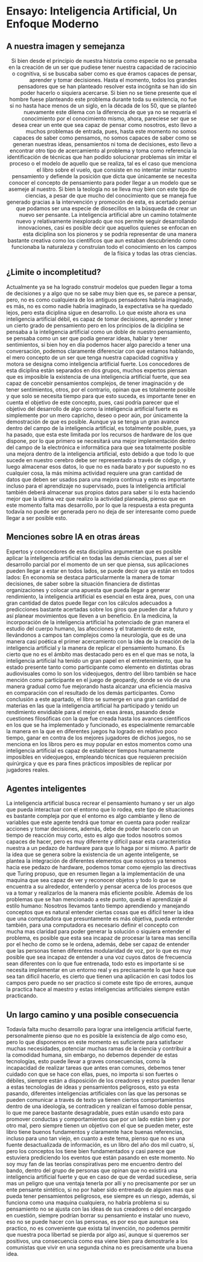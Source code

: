 # Ensayo: Inteligencia Artificial, Un Enfoque Moderno
## A nuestra imagen y semejanza
<p style="text-align: right">
 Si bien desde el principio de nuestra historia como especie no se pensaba en la creación de un ser que pudiese tener nuestra capacidad de raciocinio o cognitiva, si se buscaba saber como es que éramos capaces de pensar, aprender y tomar decisiones. Hasta el momento, todos los grandes pensadores que se han planteado resolver esta incógnita se han ido sin poder hacerlo o siquiera acercarse. Si bien no se tiene presente que el hombre fuese planteando este problema durante toda su existencia, no fue si no hasta hace menos de un siglo, en la década de los 50, que se planteó nuevamente este dilema con la diferencia de que ya no se requería el conocimiento por el conocimiento mismo, ahora, pareciese ser que se desea crear un ente que sea capaz de pensar como nosotros, esto llevo a muchos problemas de entrada, pues, hasta este momento no somos capaces de saber como pensamos, no somos capaces de saber como se generan nuestras ideas, pensamientos ni toma de decisiones, esto llevo a encontrar otro tipo de acercamiento al problema y toma como referencia la identificación de técnicas que han podido solucionar problemas sin imitar el proceso o el modelo de aquello que se realiza, tal es el caso que menciona el libro sobre el vuelo, que consiste en no intentar imitar nuestro pensamiento y defiende la posición que dicta que únicamente se necesita conocer el concepto de pensamiento para poder llegar a un modelo que se asemeje al nuestro. Si bien la teología no se lleva muy bien con este tipo de ciencias, a pesar de que mucho del conocimiento que se maneja fue generado gracias a la intervención y promoción de esta, es acertado pensar que podamos ser una especie de diosecillos en la búsqueda de crear un nuevo ser pensante. La inteligencia artificial abre un camino totalmente nuevo y relativamente inexplorado que nos permite seguir desarrollando innovaciones, casi es posible decir que aquellos quienes se enfocan en esta diciplina son los pioneros y se podría representar de una manera bastante creativa como los científicos que aun estaban descubriendo como funcionaba la naturaleza y construían todo el conocimiento en los campos de la física y todas las otras ciencias. 
</p>

## ¿Limite o incompletitud?
Actualmente ya se ha logrado construir modelos que pueden llegar a toma de decisiones y a algo que no se sabe muy bien que es, se parece a pensar, pero, no es como cualquiera de los antiguos pensadores habría imaginado, es más, no es como nadie habría imaginado, la expectativa se ha quedado lejos, pero esta diciplina sigue en desarrollo. Lo que existe ahora es una inteligencia artificial débil, es capaz de tomar decisiones, aprender y tener un cierto grado de pensamiento pero en los principios de la diciplina se pensaba a la inteligencia artificial como un doble de nuestro pensamiento, se pensaba como un ser que podía generar ideas, hablar y tener sentimientos, si bien hoy en día podemos hacer algo parecido a tener una conversación, podemos claramente diferenciar con que estamos hablando, el mero concepto de un ser que tenga nuestra capacidad cognitiva y motora se designa como inteligencia artificial fuerte. Los conocedores de esta diciplina están separados en dos grupos, muchos expertos piensan que es imposible la existencia de una inteligencia artificial fuerte, que sea capaz de concebir pensamientos complejos, de tener imaginación y de tener sentimientos, otros, por el contrario, opinan que es totalmente posible y que solo se necesita tiempo para que esto suceda, es importante tener en cuenta el objetivo de este concepto, pues, casi podría parecer que el objetivo del desarrollo de algo como la inteligencia artificial fuerte es simplemente por un mero capricho, deseo o peor aún, por únicamente la demostración de que es posible. Aunque ya se tenga un gran avance dentro del campo de la inteligencia artificial, es totalmente posible, pues, ya ha pasado, que esta este limitada por los recursos de hardware de los que dispone, por lo que primero se necesitará una mejor implementación dentro del campo de la electrónica e informática para que sea totalmente posible una mejora dentro de la inteligencia artificial, esto debido a que todo lo que sucede en nuestro cerebro debe ser representado a través de código, y luego almacenar esos datos, lo que no es nada barato y por supuesto no es cualquier cosa, la más mínima actividad requiere una gran cantidad de datos que deben ser usados para una mejora continua y esto es importante incluso para el aprendizaje no supervisado, pues la inteligencia artificial también deberá almacenar sus propios datos para saber si lo esta haciendo mejor que la ultima vez que realizo la actividad planeada, pienso que en este momento falta mas desarrollo, por lo que la respuesta a esta pregunta todavía no puede ser generada pero no deja de ser interesante como puede llegar a ser posible esto.

## Menciones sobre IA en otras áreas
Expertos y conocedores de esta disciplina argumentan que es posible aplicar la inteligencia artificial en todas las demás ciencias, pues al ser el desarrollo parcial por el momento de un ser que piensa, sus aplicaciones pueden llegar a estar en todos lados, se puede decir que ya están en todos lados: 
En economía se destaca particularmente la manera de tomar decisiones, de saber sobre la situación financiera de distintas organizaciones y colocar una apuesta que pueda llegar a generar rendimiento, la inteligencia artificial es esencial en esta área, pues, con una gran cantidad de datos puede llegar con los cálculos adecuados a predicciones bastante acertadas sobre los giros que pueden dar a futuro y así planear movimientos que lleven a un beneficio.
En la medicina, la incorporación de la inteligencia artificial ha potenciado de gran manera el estudio del cuerpo humano, las afecciones y el tratamiento de este, llevándonos a campos tan complejos como la neurología, que es de una manera casi poética el primer acercamiento con la idea de la creación de la inteligencia artificial y la manera de replicar el pensamiento humano.
Es cierto que no es el ámbito mas destacado pero es en el que mas se nota, la inteligencia artificial ha tenido un gran papel en el entretenimiento, que ha estado presente tanto como participante como elemento en distintas obras audiovisuales como lo son los videojuegos, dentro del libro también se hace mención como participante en el juego de geopardy, donde se vio de una manera gradual como fue mejorando hasta alcanzar una eficiencia masiva en comparación con el resultado de los demás participantes.
Como conclusión a este apartado, el libro se sumerge en una gran cantidad de materias en las que la inteligencia artificial ha participado y tenido un rendimiento envidiable para el mejor en esas áreas, pasando desde cuestiones filosóficas con la que fue creada hasta los avances científicos en los que se ha implementado y funcionado, es especialmente remarcable la manera en la que en diferentes juegos ha logrado en relativo poco tiempo, ganar en contra de los mejores jugadores de dichos juegos, no se menciona en los libros pero es muy popular en estos momentos como una inteligencia artificial es capaz de establecer tiempos humanamente imposibles en videojuegos, empleando técnicas que requieren precisión quirúrgica y que es para fines prácticos imposibles de replicar por jugadores reales.
 
## Agentes inteligentes
La inteligencia artificial busca recrear el pensamiento humano y ser un algo que pueda interactuar con el entorno que lo rodea, este tipo de situaciones es bastante compleja por que el entorno es algo cambiante y lleno de variables que este agente tendrá que tomar en cuenta para poder realizar acciones y tomar decisiones, además, debe de poder hacerlo con un tiempo de reacción muy corto, esto es algo que todos nosotros somos capaces de hacer, pero es muy diferente y difícil pasar esta característica nuestra a un pedazo de hardware para que lo haga por si mismo. A partir de la idea que se genera sobre la existencia de un agente inteligente, se plantea la integración de diferentes elementos que nosotros ya tenemos hacia ese pedazo de hardware, podemos tomar como ejemplo las directivas que Turing propuso, que en resumen llegan a la implementación de una maquina que sea capaz de ver y reconocer objetos y todo lo que se encuentra a su alrededor, entenderlo y pensar acerca de los procesos que va a tomar y realizarlos de la manera más eficiente posible. Además de los problemas que se han mencionado a este punto, queda el aprendizaje al estilo humano: Nosotros llevamos tanto tiempo aprendiendo y manejando conceptos que es natural entender ciertas cosas que es difícil tener la idea que una computadora que presuntamente es más objetiva, pueda entender también, para una computadora es necesario definir el concepto con mucha mas claridad para poder generar la solución o siquiera entender el problema, es posible que esta sea incapaz de procesar la tarea mas sencilla por el hecho de como se le ordena, además, debe ser capaz de entender que las personas tienen diferentes modularidad de voz, por lo que es muy posible que sea incapaz de entender a una voz cuyos datos de frecuencia sean diferentes con lo que fue entrenada, todo esto es importante si se necesita implementar en un entorno real y es precisamente lo que hace que sea tan difícil hacerlo, es cierto que tienen una aplicación en casi todos los campos pero puede no ser practico si comete este tipo de errores, aunque la practica hace al maestro y estas inteligencias artificiales siempre están practicando.

## Un largo camino y una posible consecuencia
Todavía falta mucho desarrollo para lograr una inteligencia artificial fuerte, personalmente pienso que no es posible la existencia de algo como eso, pero lo que disponemos en este momento es suficiente para satisfacer muchas necesidades, potenciar muchas ramas de la ciencia y contribuir a la comodidad humana, sin embargo, no debemos depender de estas tecnologías, esto puede llevar a graves consecuencias, como la incapacidad de realizar tareas que antes eran comunes, debemos tener cuidado con que se hace con ellas, pues, no importa si son fuertes o débiles, siempre están a disposición de los creadores y estos pueden llenar a estas tecnologías de ideas y pensamientos peligrosos, esto ya esta pasando, diferentes inteligencias artificiales con las que las personas se pueden comunicar a través de texto ya tienen ciertos comportamientos dentro de una ideología, se contradicen y realizan el famoso doble pensar, lo que me parece bastante desagradable, pues están usando esto para promover conductas y comportamientos que por un lado están bien y por otro mal, pero siempre tienen un objetivo con el que se pueden meter, este libro tiene buenos fundamentos y claramente hace buenas referencias, incluso para uno tan viejo, en cuanto a este tema, pienso que no es una fuente desactualizada de información, es un libro del año dos mil cuatro, sí, pero los conceptos los tiene bien fundamentados y casi parece que estuviera prediciendo los eventos que están pasando en este momento.
No soy muy fan de las teorías conspirativas pero me encuentro dentro del bando, dentro del grupo de personas que opinan que no existirá una inteligencia artificial fuerte y que en caso de que de verdad sucediese, seria mas un peligro que una ventaja tenerla por allí y no precisamente por ser un ente pensante sintético, si no por haber sido entrenado de alguien mas que pueda tener pensamientos peligrosos, ese siempre es un riesgo, además,  si funciona como una maquina cualquiera, no habría problema si su pensamiento no se ajusta con las ideas de sus creadores o del encargado en cuestión, siempre podrían borrar su pensamiento e instalar uno nuevo, eso no se puede hacer con las personas, es por eso que aunque sea practico, no es conveniente que exista tal invención, no podemos permitir que nuestra poca libertad se pierda por algo así, aunque si queremos ser positivos, una consecuencia como esa viene bien para demostrarle a los comunistas que vivir en una segunda china no es precisamente una buena idea. 
